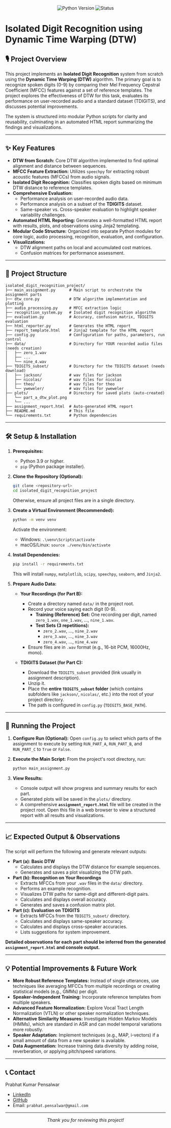 <div align="center">
  <img src="https://img.shields.io/badge/Python-3.9%2B-blue?style=for-the-badge&logo=python" alt="Python Version">
  <img src="https://img.shields.io/badge/Status-Completed-green?style=for-the-badge" alt="Status">
  <!-- Add other relevant badges if you have them, e.g., license -->
</div>

# Isolated Digit Recognition using Dynamic Time Warping (DTW)

## 🎙️ Project Overview

This project implements an **Isolated Digit Recognition** system from scratch using the **Dynamic Time Warping (DTW)** algorithm. The primary goal is to recognize spoken digits (0-9) by comparing their Mel Frequency Cepstral Coefficient (MFCC) features against a set of reference templates. The project explores the effectiveness of DTW for this task, evaluates its performance on user-recorded audio and a standard dataset (TDIGITS), and discusses potential improvements.

The system is structured into modular Python scripts for clarity and reusability, culminating in an automated HTML report summarizing the findings and visualizations.

---

## ✨ Key Features

*   **DTW from Scratch:** Core DTW algorithm implemented to find optimal alignment and distance between sequences.
*   **MFCC Feature Extraction:** Utilizes `speechpy` for extracting robust acoustic features (MFCCs) from audio signals.
*   **Isolated Digit Recognition:** Classifies spoken digits based on minimum DTW distance to reference templates.
*   **Comprehensive Evaluation:**
    *   Performance analysis on user-recorded audio data.
    *   Performance analysis on a subset of the **TDIGITS** dataset.
    *   Same-speaker vs. Cross-speaker evaluation to highlight speaker variability challenges.
*   **Automated HTML Reporting:** Generates a well-formatted HTML report with results, plots, and observations using Jinja2 templating.
*   **Modular Code Structure:** Organized into separate Python modules for core logic, audio processing, recognition, evaluation, and configuration.
*   **Visualizations:**
    *   DTW alignment paths on local and accumulated cost matrices.
    *   Confusion matrices for performance assessment.

---

## 📂 Project Structure

```
isolated_digit_recognition_project/
├── main_assignment.py      # Main script to orchestrate the assignment parts
├── dtw_core.py             # DTW algorithm implementation and plotting
├── audio_processing.py     # MFCC extraction logic
├── recognition_system.py   # Isolated digit recognition algorithm
├── evaluation.py           # Accuracy, confusion matrix, TDIGITS evaluation
├── html_reporter.py        # Generates the HTML report
├── report_template.html    # Jinja2 template for the HTML report
├── config.py               # Configuration for paths, parameters, run control
├── data/                   # Directory for YOUR recorded audio files (needs creation)
│   ├── zero_1.wav
│   ├── ...
│   └── nine_4.wav
├── TDIGITS_subset/         # Directory for the TDIGITS dataset (needs download)
│   ├── jackson/            # wav files for jackson
│   ├── nicolas/            # wav files for nicolas
│   ├── theo/               # wav files for theo
│   └── yweweler/           # wav files for yweweler
├── plots/                  # Directory for saved plots (auto-created)
│   └── part_a_dtw_plot.png
│   └── ...
├── assignment_report.html  # Auto-generated HTML report
├── README.md               # This file
└── requirements.txt        # Python dependencies
```


---

## 🛠️ Setup & Installation

1.  **Prerequisites:**
    *   Python 3.9 or higher.
    *   `pip` (Python package installer).

2.  **Clone the Repository (Optional):**
    ```bash
    git clone <repository-url>
    cd isolated_digit_recognition_project
    ```
    Otherwise, ensure all project files are in a single directory.

3.  **Create a Virtual Environment (Recommended):**
    ```bash
    python -m venv venv
    ```
    Activate the environment:
    *   Windows: `.\venv\Scripts\activate`
    *   macOS/Linux: `source ./venv/bin/activate`

4.  **Install Dependencies:**
    ```bash
    pip install -r requirements.txt
    ```
    This will install `numpy`, `matplotlib`, `scipy`, `speechpy`, `seaborn`, and `Jinja2`.

5.  **Prepare Audio Data:**

    *   **Your Recordings (for Part B):**
        *   Create a directory named `data/` in the project root.
        *   Record your voice saying each digit (0-9).
            *   **Training (Reference) Set:** One recording per digit, named `zero_1.wav`, `one_1.wav`, ..., `nine_1.wav`.
            *   **Test Sets (3 repetitions):**
                *   `zero_2.wav`, ..., `nine_2.wav`
                *   `zero_3.wav`, ..., `nine_3.wav`
                *   `zero_4.wav`, ..., `nine_4.wav`
        *   Ensure files are in `.wav` format (e.g., 16-bit PCM, 16000Hz, mono).

    *   **TDIGITS Dataset (for Part C):**
        *   Download the `TDIGITS_subset` provided (link usually in assignment description).
        *   Unzip it.
        *   Place the **entire `TDIGITS_subset` folder** (which contains subfolders like `jackson/`, `nicolas/`, etc.) into the root of your project directory.
        *   The path is configured in `config.py` (`TDIGITS_BASE_PATH`).

---

## 🚀 Running the Project

1.  **Configure Run (Optional):**
    Open `config.py` to select which parts of the assignment to execute by setting `RUN_PART_A`, `RUN_PART_B`, and `RUN_PART_C` to `True` or `False`.

2.  **Execute the Main Script:**
    From the project's root directory, run:
    ```bash
    python main_assignment.py
    ```

3.  **View Results:**
    *   Console output will show progress and summary results for each part.
    *   Generated plots will be saved in the `plots/` directory.
    *   A comprehensive **`assignment_report.html`** file will be created in the project root. Open this file in a web browser to view a structured report with all results and visualizations.

---

## 📈 Expected Output & Observations

The script will perform the following and generate relevant outputs:

*   **Part (a): Basic DTW**
    *   Calculates and displays the DTW distance for example sequences.
    *   Generates and saves a plot visualizing the DTW path.
*   **Part (b): Recognition on Your Recordings**
    *   Extracts MFCCs from your `.wav` files in the `data/` directory.
    *   Performs an example recognition.
    *   Visualizes DTW paths for same-digit and different-digit pairs.
    *   Calculates and displays overall accuracy.
    *   Generates and saves a confusion matrix plot.
*   **Part (c): Evaluation on TDIGITS**
    *   Extracts MFCCs from the `TDIGITS_subset/` directory.
    *   Calculates and displays same-speaker accuracy.
    *   Calculates and displays cross-speaker accuracies.
    *   Lists suggestions for system improvement.

**Detailed observations for each part should be inferred from the generated `assignment_report.html` and console output.**

---

## 💡 Potential Improvements & Future Work

*   **More Robust Reference Templates:** Instead of single utterances, use techniques like averaging MFCCs from multiple recordings or creating statistical models (e.g., GMMs) per digit.
*   **Speaker-Independent Training:** Incorporate reference templates from multiple speakers.
*   **Advanced Feature Normalization:** Explore Vocal Tract Length Normalization (VTLN) or other speaker normalization techniques.
*   **Alternative Similarity Measures:** Investigate Hidden Markov Models (HMMs), which are standard in ASR and can model temporal variations more robustly.
*   **Speaker Adaptation:** Implement techniques (e.g., MAP, i-vectors) if a small amount of data from a new speaker is available.
*   **Data Augmentation:** Increase training data diversity by adding noise, reverberation, or applying pitch/speed variations.

---

## 📞 Contact

Prabhat Kumar Pensalwar 
*   [LinkedIn](https://www.linkedin.com/in/prabhatpensalwar/)
*   [GitHub](https://github.com/PrabhatPensalwar)
*   Email: `prabhat.pensalwar@gmail.com`

---

<div align="center">
  <em>Thank you for reviewing this project!</em>
</div>